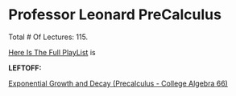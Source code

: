 # Professor Leonard PreCalculus

Total # Of Lectures: 115.

[Here Is The Full PlayList](https://www.youtube.com/playlist?list=PLDesaqWTN6ESsmwELdrzhcGiRhk5DjwLP)
is

**LEFTOFF:**

[Exponential Growth and Decay (Precalculus - College Algebra 66)](https://www.youtube.com/watch?v=rO-C48LY2KY)

